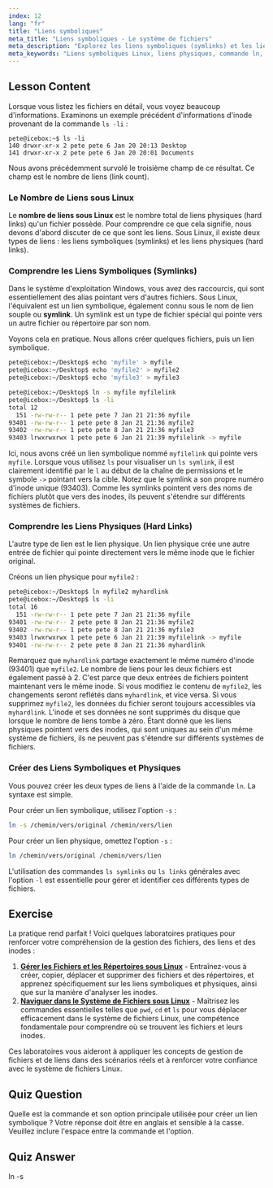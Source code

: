 ```yaml
---
index: 12
lang: "fr"
title: "Liens symboliques"
meta_title: "Liens symboliques - Le système de fichiers"
meta_description: "Explorez les liens symboliques (symlinks) et les liens physiques sous Linux. Apprenez à les créer avec la commande ln, à vérifier le nombre de liens avec ls, et à comprendre la différence dans les sorties de ls pour les liens symboliques et physiques."
meta_keywords: "Liens symboliques Linux, liens physiques, commande ln, liens symboliques, ls lien symbolique, nombre de liens sous Linux, ls liens symboliques, ls liens, système de fichiers Linux, tutoriel Linux"
---
```


## Lesson Content

Lorsque vous listez les fichiers en détail, vous voyez beaucoup d'informations. Examinons un exemple précédent d'informations d'inode provenant de la commande `ls -li` :

```plaintext
pete@icebox:~$ ls -li
140 drwxr-xr-x 2 pete pete 6 Jan 20 20:13 Desktop
141 drwxr-xr-x 2 pete pete 6 Jan 20 20:01 Documents
```

Nous avons précédemment survolé le troisième champ de ce résultat. Ce champ est le nombre de liens (link count).

### Le Nombre de Liens sous Linux

Le **nombre de liens sous Linux** est le nombre total de liens physiques (hard links) qu'un fichier possède. Pour comprendre ce que cela signifie, nous devons d'abord discuter de ce que sont les liens. Sous Linux, il existe deux types de liens : les liens symboliques (symlinks) et les liens physiques (hard links).

### Comprendre les Liens Symboliques (Symlinks)

Dans le système d'exploitation Windows, vous avez des raccourcis, qui sont essentiellement des alias pointant vers d'autres fichiers. Sous Linux, l'équivalent est un lien symbolique, également connu sous le nom de lien souple ou **symlink**. Un symlink est un type de fichier spécial qui pointe vers un autre fichier ou répertoire par son nom.

Voyons cela en pratique. Nous allons créer quelques fichiers, puis un lien symbolique.

```bash
pete@icebox:~/Desktop$ echo 'myfile' > myfile
pete@icebox:~/Desktop$ echo 'myfile2' > myfile2
pete@icebox:~/Desktop$ echo 'myfile3' > myfile3

pete@icebox:~/Desktop$ ln -s myfile myfilelink
pete@icebox:~/Desktop$ ls -li
total 12
  151 -rw-rw-r-- 1 pete pete 7 Jan 21 21:36 myfile
93401 -rw-rw-r-- 1 pete pete 8 Jan 21 21:36 myfile2
93402 -rw-rw-r-- 1 pete pete 8 Jan 21 21:36 myfile3
93403 lrwxrwxrwx 1 pete pete 6 Jan 21 21:39 myfilelink -> myfile
```

Ici, nous avons créé un lien symbolique nommé `myfilelink` qui pointe vers `myfile`. Lorsque vous utilisez `ls` pour visualiser un `ls symlink`, il est clairement identifié par le `l` au début de la chaîne de permissions et le symbole `->` pointant vers la cible. Notez que le symlink a son propre numéro d'inode unique (93403). Comme les symlinks pointent vers des noms de fichiers plutôt que vers des inodes, ils peuvent s'étendre sur différents systèmes de fichiers.

### Comprendre les Liens Physiques (Hard Links)

L'autre type de lien est le lien physique. Un lien physique crée une autre entrée de fichier qui pointe directement vers le même inode que le fichier original.

Créons un lien physique pour `myfile2` :

```bash
pete@icebox:~/Desktop$ ln myfile2 myhardlink
pete@icebox:~/Desktop$ ls -li
total 16
  151 -rw-rw-r-- 1 pete pete 7 Jan 21 21:36 myfile
93401 -rw-rw-r-- 2 pete pete 8 Jan 21 21:36 myfile2
93402 -rw-rw-r-- 1 pete pete 8 Jan 21 21:36 myfile3
93403 lrwxrwxrwx 1 pete pete 6 Jan 21 21:39 myfilelink -> myfile
93401 -rw-rw-r-- 2 pete pete 8 Jan 21 21:36 myhardlink
```

Remarquez que `myhardlink` partage exactement le même numéro d'inode (93401) que `myfile2`. Le nombre de liens pour les deux fichiers est également passé à 2. C'est parce que deux entrées de fichiers pointent maintenant vers le même inode. Si vous modifiez le contenu de `myfile2`, les changements seront reflétés dans `myhardlink`, et vice versa. Si vous supprimez `myfile2`, les données du fichier seront toujours accessibles via `myhardlink`. L'inode et ses données ne sont supprimés du disque que lorsque le nombre de liens tombe à zéro. Étant donné que les liens physiques pointent vers des inodes, qui sont uniques au sein d'un même système de fichiers, ils ne peuvent pas s'étendre sur différents systèmes de fichiers.

### Créer des Liens Symboliques et Physiques

Vous pouvez créer les deux types de liens à l'aide de la commande `ln`. La syntaxe est simple.

Pour créer un lien symbolique, utilisez l'option `-s` :

```bash
ln -s /chemin/vers/original /chemin/vers/lien
```

Pour créer un lien physique, omettez l'option `-s` :

```bash
ln /chemin/vers/original /chemin/vers/lien
```

L'utilisation des commandes `ls symlinks` ou `ls links` générales avec l'option `-l` est essentielle pour gérer et identifier ces différents types de fichiers.

## Exercise

La pratique rend parfait ! Voici quelques laboratoires pratiques pour renforcer votre compréhension de la gestion des fichiers, des liens et des inodes :

1.  **[Gérer les Fichiers et les Répertoires sous Linux](https://labex.io/fr/labs/comptia-manage-files-and-directories-in-linux-590835)** - Entraînez-vous à créer, copier, déplacer et supprimer des fichiers et des répertoires, et apprenez spécifiquement sur les liens symboliques et physiques, ainsi que sur la manière d'analyser les inodes.
2.  **[Naviguer dans le Système de Fichiers sous Linux](https://labex.io/fr/labs/comptia-navigate-the-filesystem-in-linux-590971)** - Maîtrisez les commandes essentielles telles que `pwd`, `cd` et `ls` pour vous déplacer efficacement dans le système de fichiers Linux, une compétence fondamentale pour comprendre où se trouvent les fichiers et leurs inodes.

Ces laboratoires vous aideront à appliquer les concepts de gestion de fichiers et de liens dans des scénarios réels et à renforcer votre confiance avec le système de fichiers Linux.

## Quiz Question

Quelle est la commande et son option principale utilisée pour créer un lien symbolique ? Votre réponse doit être en anglais et sensible à la casse. Veuillez inclure l'espace entre la commande et l'option.

## Quiz Answer

ln -s
